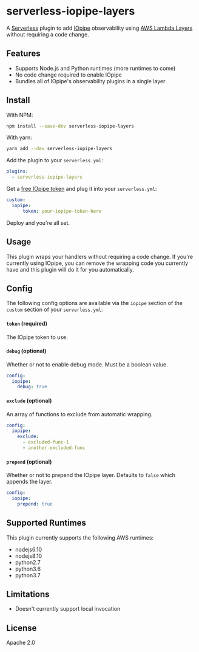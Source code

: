 # serverless-iopipe-layers

A [Serverless](https://serverless.com) plugin to add [IOpipe](https://www.iopipe.com)
observability using [AWS Lambda Layers](https://docs.aws.amazon.com/lambda/latest/dg/configuration-layers.html) without requiring a code change.

## Features

* Supports Node.js and Python runtimes (more runtimes to come)
* No code change required to enable IOpipe
* Bundles all of IOpipe's observability plugins in a single layer

## Install

With NPM:

```bash
npm install --save-dev serverless-iopipe-layers
```

With yarn:

```bash
yarn add --dev serverless-iopipe-layers
```

Add the plugin to your `serverless.yml`:

```yaml
plugins:
  - serverless-iopipe-layers
```

Get a [free IOpipe token](https://dashboard.iopipe.com/install) and plug it into your `serverless.yml`:

```yaml
custom:
  iopipe:
      token: your-iopipe-token-here
```

Deploy and you're all set.

## Usage

This plugin wraps your handlers without requiring a code change. If you're currently
using IOpipe, you can remove the wrapping code you currently have and this plugin will
do it for you automatically.

## Config

The following config options are available via the `iopipe` section of the `custom` section of your `serverless.yml`:

#### `token` (required)

The IOpipe token to use.

#### `debug` (optional)

Whether or not to enable debug mode. Must be a boolean value.

```yaml
config:
  iopipe:
    debug: true
```

#### `exclude` (optional)

An array of functions to exclude from automatic wrapping.

```yaml
config:
  iopipe:
    exclude:
      - excluded-func-1
      - another-excluded-func
```

#### `prepend` (optional)

Whether or not to prepend the IOpipe layer. Defaults to `false` which appends the layer.

```yaml
config:
  iopipe:
    prepend: true
```


## Supported Runtimes

This plugin currently supports the following AWS runtimes:

* nodejs6.10
* nodejs8.10
* python2.7
* python3.6
* python3.7

## Limitations

* Doesn't currently support local invocation

## License

Apache 2.0